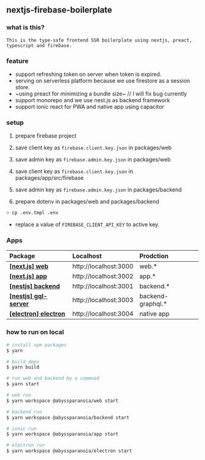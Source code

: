 ## nextjs-firebase-boilerplate

### what is this?

`This is the type-safe frontend SSR boilerplate using nextjs, preact, typescript and firebase.`

### feature

- support refreshing token on server when token is expired.
- serving on serverless platform because we use firestore as a session store.
- ~using preact for minimizing a bundle size~ // I will fix bug currently
- support monorepo and we use nest.js as backend framework
- support ionic react for PWA and native app using capacitor

### setup

1. prepare firebase project
2. save client key as `firebase.client.key.json` in packages/web
3. save admin key as `firebase.admin.key.json` in packages/web
4. save client key as `firebase.client.key.json` in packages/app/src/firebase
5. save admin key as `firebase.admin.key.json` in packages/backend

6. prepare dotenv in packages/web and packages/backend

```bash
> cp .env.tmpl .env
```

- replace a value of `FIREBASE_CLIENT_API_KEY` to active key.

### Apps

| Package                                               | Localhost             | Prodction          |
| :---------------------------------------------------- | :-------------------- | :----------------- |
| **[[next.js] web](./packages/web)**                   | http://localhost:3000 | web.\*             |
| **[[next.js] app](./packages/app)**                   | http://localhost:3002 | app.\*             |
| **[[nestjs] backend](./packages/backend)**            | http://localhost:3001 | backend.\*         |
| **[[nestjs] gql-server](./packages/backend-graphql)** | http://localhost:3003 | backend-graphql.\* |
| **[[electron] electron](./packages/electron)**        | http://localhost:3004 | native app         |

### how to run on local

```bash
# install npm packages
$ yarn

# build deps
$ yarn build

# run web and backend by a commnad
$ yarn start

# web run
$ yarn workspace @abyssparanoia/web start

# backend run
$ yarn workspace @abyssparanoia/backend start

# ionic run
$ yarn workspace @abyssparanoia/app start

# electron run
$ yarn workspace @abyssparanoia/electron start
```
